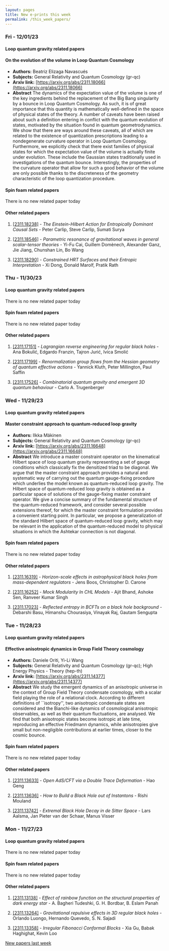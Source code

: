 ```yaml
---
layout: pages
title: New e-prints this week
permalink: /this_week_papers/
---
```




### Fri - 12/01/23

#### Loop quantum gravity related papers

#### **On the evolution of the volume in Loop Quantum Cosmology**
 - **Authors:** Beatriz Elizaga Navascués
 - **Subjects:** General Relativity and Quantum Cosmology (gr-qc)
 - **Arxiv link:** [https://arxiv.org/abs/2311.18066](https://arxiv.org/abs/2311.18066)
 - **Abstract**
 The dynamics of the expectation value of the volume is one of the key ingredients behind the replacement of the Big Bang singularity by a bounce in Loop Quantum Cosmology. As such, it is of great importance that this quantity is mathematically well-defined in the space of physical states of the theory. A number of caveats have been raised about such a definition entering in conflict with the quantum evolution of states, motivated by the situation found in quantum geometrodynamics. We show that there are ways around these caveats, all of which are related to the existence of quantization prescriptions leading to a nondegenerate curvature operator in Loop Quantum Cosmology. Furthermore, we explicitly check that there exist families of physical states for which the expectation value of the volume is actually finite under evolution. These include the Gaussian states traditionally used in investigations of the quantum bounce. Interestingly, the properties of the curvature operator that allow for such a good behavior of the volume are only possible thanks to the discreteness of the geometry characteristic of the loop quantization procedure. 

#### Spin foam related papers

There is no new related paper today 



#### Other related papers

1. [[2311.18238]](https://arxiv.org/abs/2311.18238) - *The Einstein-Hilbert Action for Entropically Dominant Causal Sets* - Peter Carlip, Steve Carlip, Sumati Surya

1. [[2311.18546]](https://arxiv.org/abs/2311.18546) - *Parametric resonance of gravitational waves in general scalar-tensor  theories* - Yi-Fu Cai, Guillem Domènech, Alexander Ganz, Jie Jiang, Chunshan Lin, Bo Wang

1. [[2311.18290]](https://arxiv.org/abs/2311.18290) - *Constrained HRT Surfaces and their Entropic Interpretation* - Xi Dong, Donald Marolf, Pratik Rath



### Thu - 11/30/23

#### Loop quantum gravity related papers

There is no new related paper today 

#### Spin foam related papers

There is no new related paper today 



#### Other related papers

1. [[2311.17151]](https://arxiv.org/abs/2311.17151) - *Lagrangian reverse engineering for regular black holes* - Ana Bokulić, Edgardo Franzin, Tajron Jurić, Ivica Smolić

1. [[2311.17199]](https://arxiv.org/abs/2311.17199) - *Renormalization group flows from the Hessian geometry of quantum  effective actions* - Yannick Kluth, Peter Millington, Paul Saffin

1. [[2311.17526]](https://arxiv.org/abs/2311.17526) - *Combinatorial quantum gravity and emergent 3D quantum behaviour* - Carlo A. Trugenberger



### Wed - 11/29/23

#### Loop quantum gravity related papers

#### **Master constraint approach to quantum-reduced loop gravity**
 - **Authors:** Ilkka Mäkinen
 - **Subjects:** General Relativity and Quantum Cosmology (gr-qc)
 - **Arxiv link:** [https://arxiv.org/abs/2311.16648](https://arxiv.org/abs/2311.16648)
 - **Abstract**
 We introduce a master constraint operator on the kinematical Hilbert space of loop quantum gravity representing a set of gauge conditions which classically fix the densitized triad to be diagonal. We argue that the master constraint approach provides a natural and systematic way of carrying out the quantum gauge-fixing procedure which underlies the model known as quantum-reduced loop gravity. The Hilbert space of quantum-reduced loop gravity is obtained as a particular space of solutions of the gauge-fixing master constraint operator. We give a concise summary of the fundamental structure of the quantum-reduced framework, and consider several possible extensions thereof, for which the master constraint formulation provides a convenient starting point. In particular, we propose a generalization of the standard Hilbert space of quantum-reduced loop gravity, which may be relevant in the application of the quantum-reduced model to physical situations in which the Ashtekar connection is not diagonal. 

#### Spin foam related papers

There is no new related paper today 



#### Other related papers

1. [[2311.16319]](https://arxiv.org/abs/2311.16319) - *Horizon-scale effects in astrophysical black holes from mass-dependent  regulators* - Jens Boos, Christopher D. Carone

1. [[2311.16252]](https://arxiv.org/abs/2311.16252) - *Mock Modularity In CHL Models* - Ajit Bhand, Ashoke Sen, Ranveer Kumar Singh

1. [[2311.17023]](https://arxiv.org/abs/2311.17023) - *Reflected entropy in BCFTs on a black hole background* - Debarshi Basu, Himanshu Chourasiya, Vinayak Raj, Gautam Sengupta



### Tue - 11/28/23

#### Loop quantum gravity related papers

#### **Effective anisotropic dynamics in Group Field Theory cosmology**
 - **Authors:** Daniele Oriti, Yi-Li Wang
 - **Subjects:** General Relativity and Quantum Cosmology (gr-qc); High Energy Physics - Theory (hep-th)
 - **Arxiv link:** [https://arxiv.org/abs/2311.14377](https://arxiv.org/abs/2311.14377)
 - **Abstract**
 We study the emergent dynamics of an anisotropic universe in the context of Group Field Theory condensate cosmology, with a scalar field playing the role of a relational clock. According to different definitions of ``isotropy'', two anisotropic condensate states are considered and the Bianchi-like dynamics of cosmological anisotropic observables, as well as their quantum fluctuations, are analysed. We find that both anisotropic states become isotropic at late time, reproducing an effective Friedmann dynamics, while anisotropies give small but non-negligible contributions at earlier times, closer to the cosmic bounce. 

#### Spin foam related papers

There is no new related paper today 



#### Other related papers

1. [[2311.13633]](https://arxiv.org/abs/2311.13633) - *Open AdS/CFT via a Double Trace Deformation* - Hao Geng

1. [[2311.13636]](https://arxiv.org/abs/2311.13636) - *How to Build a Black Hole out of Instantons* - Rishi Mouland

1. [[2311.13742]](https://arxiv.org/abs/2311.13742) - *Extremal Black Hole Decay in de Sitter Space* - Lars Aalsma, Jan Pieter van der Schaar, Manus Visser



### Mon - 11/27/23

#### Loop quantum gravity related papers

There is no new related paper today 

#### Spin foam related papers

There is no new related paper today 



#### Other related papers

1. [[2311.13138]](https://arxiv.org/abs/2311.13138) - *Effect of rainbow function on the structural properties of dark energy  star* - A. Bagheri Tudeshki, G. H. Bordbar, B. Eslam Panah

1. [[2311.13264]](https://arxiv.org/abs/2311.13264) - *Gravitational repulsive effects in 3D regular black holes* - Orlando Luongo, Hernando Quevedo, S. N. Sajadi

1. [[2311.13358]](https://arxiv.org/abs/2311.13358) - *Irregular Fibonacci Conformal Blocks* - Xia Gu, Babak Haghighat, Kevin Loo






[New papers last week]({{site.url}}/archived/weekly/pre-prints/2023/11/27/archived_weekly_papers.html)
